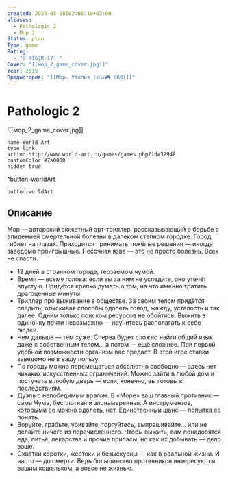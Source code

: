 ```yaml
---
created: 2025-05-08T02:05:10+03:00
aliases:
  - Pathologic 2
  - Мор 2
Status: plan
Type: game
Rating:
  - "[[®️16|R-17]]"
Cover: "[[мор_2_game_cover.jpg]]"
Year: 2019
Предыстория: "[[Мор. Утопия (🇷🇺🎮 960)]]"
---
```


# Pathologic 2

![[мор_2_game_cover.jpg]]


```button
name World Art
type link
action http://www.world-art.ru/games/games.php?id=32948
customColor #7a0000
hidden true
```
^button-worldArt



`button-worldArt`

## Описание

Мор — авторский сюжетный арт-триллер, рассказывающий о борьбе с эпидемией смертельной болезни в далеком степном городке. Город гибнет на глазах. Приходится принимать тяжёлые решения — иногда заведомо проигрышные. Песочная язва — это не просто болезнь. Всех не спасти.

- 12 дней в странном городе, терзаемом чумой.
- Время — всему голова: если вы за ним не уследите, оно утечёт впустую. Придётся крепко думать о том, на что именно тратить драгоценные минуты.
- Триллер про выживание в обществе. За своим телом придётся следить, отыскивая способы одолеть голод, жажду, усталость и так далее. Одним только поиском ресурсов не обойтись. Выжить в одиночку почти невозможно — научитесь располагать к себе людей.
- Чем дальше — тем хуже. Сперва будет сложно найти общий язык даже с собственным телом… а потом — ещё сложнее. При первой удобной возможности организм вас предаст. В этой игре ставки заведомо не в вашу пользу.
- По городу можно перемещаться абсолютно свободно — здесь нет никаких искусственных ограничений. Можно зайти в любой дом и постучать в любую дверь — если, конечно, вы готовы к последствиям.
- Дуэль с непобедимым врагом. В «Море» ваш главный противник — сама Чума, бесплотная и злонамеренная. А инструментов, которыми её можно одолеть, нет. Единственный шанс — попытка её понять.
- Воруйте, грабьте, убивайте, торгуйтесь, выпрашивайте… или не делайте ничего из перечисленного. Чтобы выжить, вам понадобятся еда, питьё, лекарства и прочие припасы, но как их добывать — дело ваше.
- Схватки коротки, жестоки и безыскусны — как в реальной жизни. И часто — до смерти. Ведь большинство противников интересуются вашим кошельком, а вовсе не жизнью.
